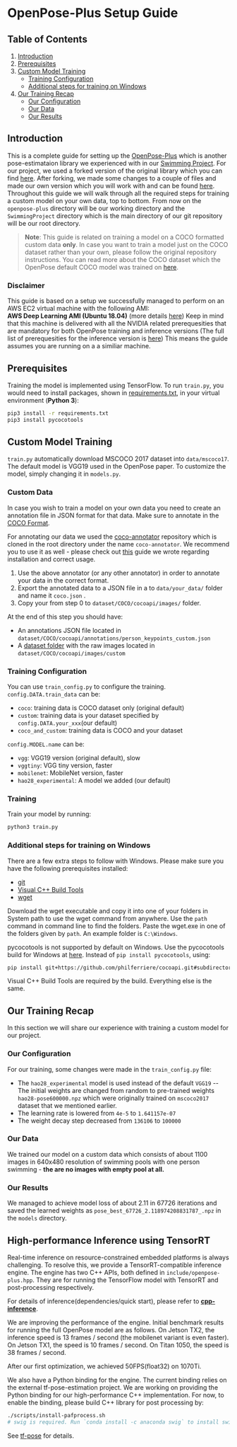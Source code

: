 # OpenPose-Plus Setup Guide

## Table of Contents
1. [Introduction](#introduction)
2. [Prerequisites](#prerequisites)
3. [Custom Model Training](#custom-model-training)
   * [Training Configuration](#training-configuration)
   * [Additional steps for training on Windows](#additional-steps-for-training-on-windows)
5. [Our Training Recap](#our-training-recap)
   * [Our Configuration](#configuration)
   * [Our Data](#our-data)
   *  [Our Results](#our-results)
## Introduction
This is a complete guide for setting up the [OpenPose-Plus](https://github.com/tensorlayer/openpose-plus) which is another pose-estimataion library we experienced with in our [Swimming Project](https://github.com/roeegro/SwimmingProject).
For our project, we used a forked version of the original library which you can find [here](https://github.com/bela127/openpose-plus).
After forking, we made some changes to a couple of files and made our own version which you will work with and can be found [here](https://github.com/tommarz/openpose_train).
Throughout this guide we will walk through all the required steps for training a custom model on your own data, top to bottom.
From now on the `openpose-plus` directory will be our working directory and the `SwimmingProject` directory which is the main directory of our git repository will be our root directory.
> **Note**: This guide is related on training a model on a COCO formatted custom data **only**. 
>  In case you want to train a model just on the COCO dataset rather than your own, please follow the original repository instructions. You can read more about the COCO dataset which the OpenPose default COCO model was trained on [here](http://cocodataset.org/).
### Disclaimer
This guide is based on a setup we successfully managed to perform on an AWS EC2 virtual machine with the following AMI:<br>**AWS Deep Learning AMI (Ubuntu 18.04)** (more details  [here](https://aws.amazon.com/marketplace/pp/B07Y43P7X5?ref=cns_srchrow))
Keep in mind that this machine is delivered with all the NVIDIA related prerequesities that are mandatory for both OpenPose training and inference versions (The full list of prerequesities for the inference version is [here](https://github.com/CMU-Perceptual-Computing-Lab/openpose/blob/master/doc/prerequisites.md))
This means the guide assumes you are running on a a similiar machine.
## Prerequisites
Training the model is implemented using TensorFlow. To run `train.py`, you would need to install packages, shown
in [requirements.txt](https://github.com/tensorlayer/openpose-plus/blob/master/requirements.txt), in your virtual environment (**Python 3**):
```bash
pip3 install -r requirements.txt
pip3 install pycocotools
```
## Custom Model Training

`train.py` automatically download MSCOCO 2017 dataset into `data/mscoco17`.
The default model is VGG19 used in the OpenPose paper.
To customize the model, simply changing it in `models.py`.

### Custom Data
In case you wish to train a model on your own data you need to create an annotation file in JSON format for that data. Make sure to annotate in the [COCO Format](http://cocodataset.org/#format-data).

For annotating our data we used the [coco-annotator](https://github.com/jsbroks/coco-annotator) repository which is cloned in the root directory under the name `coco-annotator`.
 We recommend you to use it as well - please check out [this](https://docs.google.com/document/d/1CnZHzUDVSLxYTczuYnHGJrh37uqOqPRSNcRDbleLI5w/edit?usp=sharing) guide we wrote regarding installation and correct usage.

1. Use the above annotator (or any other annotator) in order to annotate your data in the correct format.
2.  Export the annotated data to a JSON file in a  to `data/your_data/` folder and name it `coco.json` .
3. Copy your from step 0 to `dataset/COCO/cocoapi/images/` folder.

At the end of this step you should have:
- An annotations JSON file located in `dataset/COCO/cocoapi/annotations/person_keypoints_custom.json`
- A [dataset folder](#step-0---data-import) with the raw images located in `dataset/COCO/cocoapi/images/custom`
### Training Configuration
You can use `train_config.py` to configure the training. `config.DATA.train_data` can be:
* `coco`: training data is COCO dataset only (original default)
* `custom`: training data is your dataset specified by `config.DATA.your_xxx`(our default)
* `coco_and_custom`: training data is COCO and your dataset

`config.MODEL.name` can be:
* `vgg`: VGG19 version (original default), slow
* `vggtiny`: VGG tiny version, faster
* `mobilenet`: MobileNet version, faster
* `hao28_experimental`: A model we added (our default)
### Training
Train your model by running:
```bash
python3 train.py
```
### Additional steps for training on Windows
There are a few extra steps to follow with Windows. Please make sure you have the following prerequisites installed:
* [git](https://git-scm.com/downloads)
* [Visual C++ Build Tools](https://visualstudio.microsoft.com/visual-cpp-build-tools/)
* [wget](https://eternallybored.org/misc/wget/)

Download the wget executable and copy it into one of your folders in System path to use the wget command from anywhere. Use the `path` command in command line to find the folders. Paste the wget.exe in one of the folders given by `path`. An example folder is `C:\Windows`.

pycocotools is not supported by default on Windows. Use the pycocotools build for Windows at [here](https://github.com/philferriere/cocoapi). Instead of `pip install pycocotools`, using:
```bash
pip install git+https://github.com/philferriere/cocoapi.git#subdirectory=PythonAPI
```
Visual C++ Build Tools are required by the build. Everything else is the same.

## Our Training Recap
In this section we will share our experience with training a custom model for our project.
### Our Configuration
For our training, some changes were made in the `train_config.py` file:
- The `hao28_experimental` model is used instead of the default `VGG19` -- The initial weights are changed from random to pre-trained weights `hao28-pose600000.npz` which were originally trained on `mscoco2017` dataset that we mentioned earlier.
- The learning rate is lowered from `4e-5` to `1.641157e-07`
- The weight decay step decreased from `136106` to `100000`
### Our Data
We trained our model on a custom data which consists of about 1100 images in 640x480 resolution of swimming pools with one person swimming - **the are no images with empty pool at all.**
### Our Results
We managed to achieve model loss of about 2.11 in 67726 iterations and saved the learned weights  as `pose_best_67726_2.118974208831787_.npz` in the `models` directory.

## High-performance Inference using TensorRT

Real-time inference on resource-constrained embedded platforms is always challenging. To resolve this, we provide a TensorRT-compatible inference engine.
The engine has two C++ APIs, both defined in `include/openpose-plus.hpp`.
They are for running the TensorFlow model with TensorRT and post-processing respectively.

For details of inference(dependencies/quick start), please refer to [**cpp-inference**](doc/markdown-doc/cpp-inference.md).

We are improving the performance of the engine.
Initial benchmark results for running the full OpenPose model are as follows.
On Jetson TX2, the inference speed is 13 frames / second (the mobilenet variant is even faster).
On Jetson TX1, the speed is 10 frames / second. On Titan 1050, the speed is 38 frames / second. 

After our first optimization, we achieved 50FPS(float32) on 1070Ti. 

We also have a Python binding for the engine. The current binding relies on
the external tf-pose-estimation project. We are working on providing the Python binding for our high-performance
C++ implementation. For now, to enable the binding, please build C++ library for post processing by:

```bash
./scripts/install-pafprocess.sh
# swig is required. Run `conda install -c anaconda swig` to install swig.
```

See [tf-pose](https://github.com/ildoonet/tf-pose-estimation/tree/master/tf_pose/pafprocess) for details.
<!--stackedit_data:
eyJoaXN0b3J5IjpbMTE5MzQ2OTgwNCwtMzg3MDY2NjI5LDU0OT
A1NTIwOCwxMjA1MjA2NTc2XX0=
-->